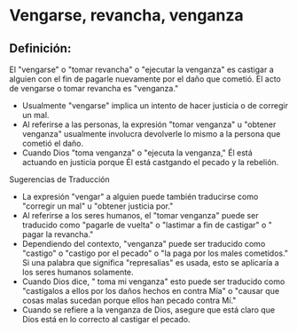 # Vengarse, revancha, venganza

## Definición: 

El "vengarse" o "tomar revancha" o "ejecutar la venganza" es castigar a alguien con el fin de pagarle nuevamente por el daño que cometió. El acto de vengarse o tomar revancha es "venganza."

* Usualmente "vengarse" implica un intento de hacer justicia o de corregir un mal.
* Al referirse a las personas, la expresión "tomar venganza" u "obtener venganza" usualmente involucra devolverle lo mismo a la persona que cometió el daño.
* Cuando Dios "toma venganza" o "ejecuta la venganza," Él está actuando en justicia porque Él está castgando el pecado y la rebelión.

Sugerencias de Traducción

* La expresión "vengar" a alguien puede también traducirse como "corregir un mal" u "obtener justicia por."
* Al referirse a los seres humanos, el "tomar venganza" puede ser traducido como "pagarle de vuelta" o "lastimar a fin de castigar" o " pagar la revancha."
* Dependiendo del contexto, "venganza" puede ser traducido como "castigo" o "castigo por el pecado" o "la paga por los males cometidos." Si una palabra que significa "represalias" es usada, esto se aplicaría a los seres humanos solamente.
* Cuando Dios dice, " toma mi venganza" esto puede ser traducido como  "castígalos a ellos por los daños hechos en contra Mía" o "causar que cosas malas sucedan porque ellos han pecado contra Mí."
* Cuando se refiere a la venganza de Dios, asegure que está claro que Dios está en lo correcto al castigar el pecado.

